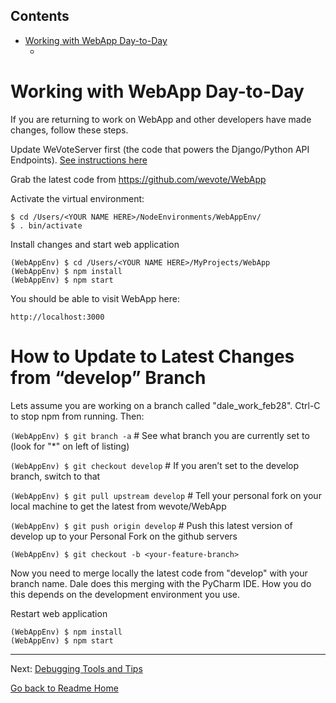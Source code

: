 <!-- START doctoc generated TOC please keep comment here to allow auto update -->
<!-- DON'T EDIT THIS SECTION, INSTEAD RE-RUN doctoc TO UPDATE -->
## Contents

- [Working with WebApp Day-to-Day](#working-with-webapp-day-to-day)
  - [](#)

<!-- END doctoc generated TOC please keep comment here to allow auto update -->

# Working with WebApp Day-to-Day

If you are returning to work on WebApp and other developers have made changes, follow these steps.

Update WeVoteServer first (the code that powers the Django/Python API Endpoints). [See instructions here](https://github.com/wevote/WeVoteServer/blob/master/README_WORKING_WITH_WE_VOTE_SERVER.md)

Grab the latest code from https://github.com/wevote/WebApp

Activate the virtual environment:

    $ cd /Users/<YOUR NAME HERE>/NodeEnvironments/WebAppEnv/
    $ . bin/activate

Install changes and start web application

    (WebAppEnv) $ cd /Users/<YOUR NAME HERE>/MyProjects/WebApp
    (WebAppEnv) $ npm install
    (WebAppEnv) $ npm start

You should be able to visit WebApp here:

    http://localhost:3000

# How to Update to Latest Changes from “develop” Branch

Lets assume you are working on a branch called "dale_work_feb28". Ctrl-C to stop npm from running. Then:

`(WebAppEnv) $ git branch -a`  # See what branch you are currently set to (look for "*" on left of listing)

`(WebAppEnv) $ git checkout develop`  # If you aren’t set to the develop branch, switch to that

`(WebAppEnv) $ git pull upstream develop`  # Tell your personal fork on your local machine to get the latest from wevote/WebApp

`(WebAppEnv) $ git push origin develop`  # Push this latest version of develop up to your Personal Fork on the github servers

`(WebAppEnv) $ git checkout -b <your-feature-branch>`

Now you need to merge locally the latest code from "develop" with your branch name. Dale does this merging with 
the PyCharm IDE. How you do this depends on the development environment you use. 

Restart web application

    (WebAppEnv) $ npm install
    (WebAppEnv) $ npm start


---

Next: [Debugging Tools and Tips](DEBUGGING_TOOLS.md)

[Go back to Readme Home](../../README.md)
